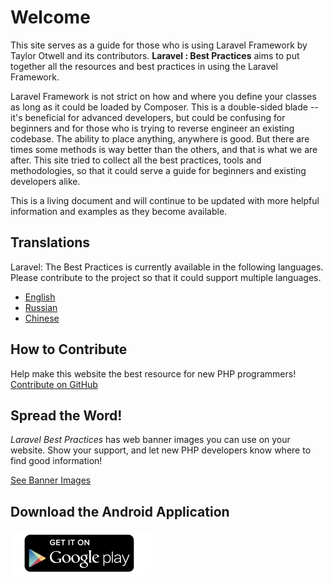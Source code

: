# Welcome

This site serves as a guide for those who is using Laravel Framework by Taylor Otwell and its contributors. **Laravel : Best Practices** aims to put together all the resources and best practices in using the Laravel Framework.

Laravel Framework is not strict on how and where you define your classes as long as it could be loaded by Composer. This is a double-sided blade -- it's beneficial for advanced developers, but could be confusing for beginners and for those who is trying to reverse engineer an existing codebase. The ability to place anything, anywhere is good. But there are times some methods is way better than the others, and that is what we are after. This site tried to collect all the best practices, tools and methodologies, so that it could serve a guide for beginners and existing developers alike.

This is a living document and will continue to be updated with more helpful information and examples as they become available.

## Translations

Laravel: The Best Practices is currently available in the following languages. Please contribute to the project so that it could support multiple languages.

* [English](http://www.laravelbestpractices.com)
* [Russian](http://vanadium23.github.io/laraveltherightway.github.io/)
* [Chinese](http://bluegeek.github.io/laraveltherightway/)

## How to Contribute

Help make this website the best resource for new PHP programmers! [Contribute on GitHub][1]

## Spread the Word!

_Laravel Best Practices_ has web banner images you can use on your website. Show your support, and let new PHP developers
know where to find good information!

[See Banner Images][2]

[1]: https://github.com/laraveltherightway/laraveltherightway.github.io
[2]: /banners.html

## Download the Android Application

[![Get it in Google Play](/images/get-it-on-google-play-icon-logo.png)](https://play.google.com/store/apps/details?id=com.buonzz.com.laravelbestpractices)